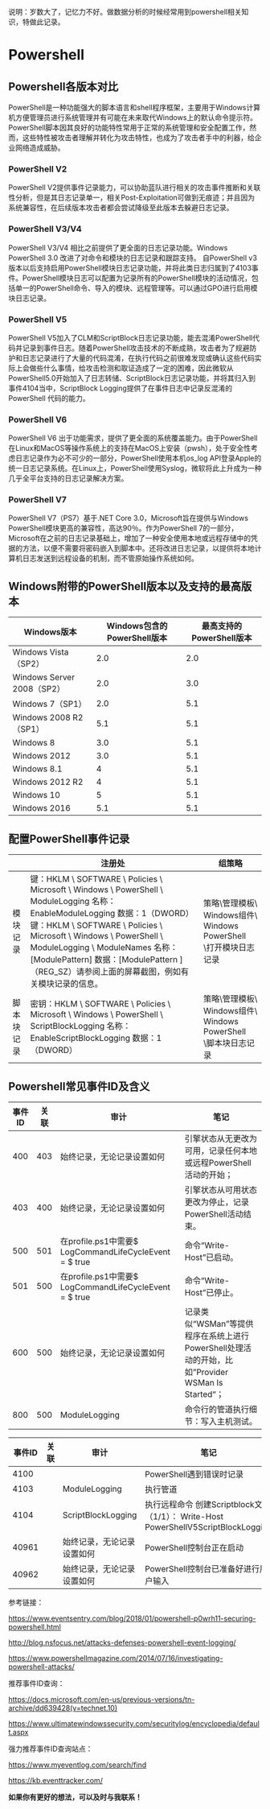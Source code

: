 说明：岁数大了，记忆力不好。做数据分析的时候经常用到powershell相关知识，特做此记录。

# Powershell

## Powershell各版本对比

PowerShell是一种功能强大的脚本语言和shell程序框架，主要用于Windows计算机方便管理员进行系统管理并有可能在未来取代Windows上的默认命令提示符。PowerShell脚本因其良好的功能特性常用于正常的系统管理和安全配置工作，然而，这些特性被攻击者理解并转化为攻击特性，也成为了攻击者手中的利器，给企业网络造成威胁。

### PowerShell V2

PowerShell V2提供事件记录能力，可以协助蓝队进行相关的攻击事件推断和关联性分析，但是其日志记录单一，相关Post-Exploitation可做到无痕迹；并且因为系统兼容性，在后续版本攻击者都会尝试降级至此版本去躲避日志记录。

### PowerShell V3/V4

PowerShell V3/V4 相比之前提供了更全面的日志记录功能。Windows PowerShell 3.0 改进了对命令和模块的日志记录和跟踪支持。 自PowerShell v3版本以后支持启用PowerShell模块日志记录功能，并将此类日志归属到了4103事件。PowerShell模块日志可以配置为记录所有的PowerShell模块的活动情况，包括单一的PowerShell命令、导入的模块、远程管理等。可以通过GPO进行启用模块日志记录。

### PowerShell V5

PowerShell V5加入了CLM和ScriptBlock日志记录功能，能去混淆PowerShell代码并记录到事件日志。随着PowerShell攻击技术的不断成熟，攻击者为了规避防护和日志记录进行了大量的代码混淆，在执行代码之前很难发现或确认这些代码实际上会做些什么事情，给攻击检测和取证造成了一定的困难，因此微软从PowerShell5.0开始加入了日志转储、ScriptBlock日志记录功能，并将其归入到事件4104当中，ScriptBlock Logging提供了在事件日志中记录反混淆的 PowerShell 代码的能力。

### PowerShell V6

PowerShell V6 出于功能需求，提供了更全面的系统覆盖能力。由于PowerShell在Linux和MacOS等操作系统上的支持在MacOS上安装（pwsh），处于安全性考虑日志记录作为必不可少的一部分，PowerShell使用本机os_log API登录Apple的统一日志记录系统。在Linux上，PowerShell使用Syslog，微软将此上升成为一种几乎全平台支持的日志记录解决方案。

### PowerShell  V7

PowerShell  V7（PS7）基于.NET Core 3.0，Microsoft旨在提供与Windows PowerShell模块更高的兼容性，高达90％。作为PowerShell 7的一部分，Microsoft在之前的日志记录基础上，增加了一种安全使用本地或远程存储中的凭据的方法，以便不需要将密码嵌入到脚本中。还将改进日志记录，以提供将本地计算机日志发送到远程设备的机制，而不管原始操作系统如何。                    

## Windows附带的PowerShell版本以及支持的最高版本

| **Windows**版本              | **Windows**包含的PowerShell版本 | **最高支持的PowerShell版本**               |
| ---------------------------- | ------------------------------- | ---------------------------------------- |
| Windows   Vista（SP2）       | 2.0                             | 2.0                                      |
| Windows   Server 2008（SP2） | 2.0                             | 3.0                                      |
| Windows   7（SP1）           | 2.0                             | 5.1                                      |
| Windows   2008 R2（SP1）     | 5.1                             | 5.1                                      |
| Windows   8                  | 3.0                             | 5.1                                      |
| Windows   2012               | 3.0                             | 5.1                                      |
| Windows   8.1                | 4                               | 5.1                                      |
| Windows   2012 R2            | 4                               | 5.1                                      |
| Windows   10                 | 5                               | 5.1                                      |
| Windows   2016               | 5.1                             | 5.1                                      |

## 配置PowerShell事件记录

|            | 注册处                                                       | 组策略                                                       |
| ---------- | ------------------------------------------------------------ | ------------------------------------------------------------ |
| 模块记录   | 键：HKLM \ SOFTWARE \ Policies \ Microsoft \   Windows \ PowerShell \ ModuleLogging    名称：EnableModuleLogging    数据：1（DWORD）键：HKLM \ SOFTWARE \ Policies \ Microsoft \   Windows \ PowerShell \ ModuleLogging \ ModuleNames    名称：[ModulePattern]    数据：[ModulePattern ]（REG_SZ）请参阅上面的屏幕截图，例如有关模块记录的信息。 | 策略\管理模板\   Windows组件\ Windows PowerShell \打开模块日志记录 |
| 脚本块记录 | 密钥：HKLM \ SOFTWARE \ Policies \ Microsoft \   Windows \ PowerShell \ ScriptBlockLogging     名称：EnableScriptBlockLogging     数据：1（DWORD） | 策略\管理模板\   Windows组件\ Windows PowerShell \脚本块日志记录 |

## Powershell常见事件ID及含义

| 事件ID | 关联 | 审计                                                     | 笔记                                                         |
| ------ | ---- | -------------------------------------------------------- | ------------------------------------------------------------ |
| 400    | 403  | 始终记录，无论记录设置如何                               | 引擎状态从无更改为可用，记录任何本地或远程PowerShell活动的开始； |
| 403    | 400  | 始终记录，无论记录设置如何                               | 引擎状态从可用状态更改为停止，记录PowerShell活动结束。       |
| 500    | 501  | 在profile.ps1中需要$   LogCommandLifeCycleEvent = $ true | 命令“Write-Host”已启动。                                     |
| 501    | 500  | 在profile.ps1中需要$   LogCommandLifeCycleEvent = $ true | 命令“Write-Host”已停止。                                     |
| 600    | 500  | 始终记录，无论记录设置如何                               | 记录类似“WSMan”等提供程序在系统上进行PowerShell处理活动的开始，比如”Provider WSMan Is Started“； |
| 800    | 500  | ModuleLogging                                            | 命令行的管道执行细节：写入主机测试。                         |

| 事件ID | 关联 | 审计                       | 笔记                                                         |
| ------ | ---- | -------------------------- | ------------------------------------------------------------ |
| 4100   |      |                            | PowerShell遇到错误时记录                                     |
| 4103   |      | ModuleLogging              | 执行管道                                                     |
| 4104   |      | ScriptBlockLogging         | 执行远程命令   创建Scriptblock文本（1/1）： Write-Host   PowerShellV5ScriptBlockLogging |
| 40961  |      | 始终记录，无论记录设置如何 | PowerShell控制台正在启动                                     |
| 40962  |      | 始终记录，无论记录设置如何 | PowerShell控制台已准备好进行用户输入                         |

参考链接：

https://www.eventsentry.com/blog/2018/01/powershell-p0wrh11-securing-powershell.html

http://blog.nsfocus.net/attacks-defenses-powershell-event-logging/

<https://www.powershellmagazine.com/2014/07/16/investigating-powershell-attacks/>

 

推荐事件ID查询：

<https://docs.microsoft.com/en-us/previous-versions/tn-archive/dd639428(v=technet.10)>

<https://www.ultimatewindowssecurity.com/securitylog/encyclopedia/default.aspx>

强力推荐事件ID查询站点：

<https://www.myeventlog.com/search/find>

https://kb.eventtracker.com/

**如果你有更好的想法，可以及时与我联系！**
